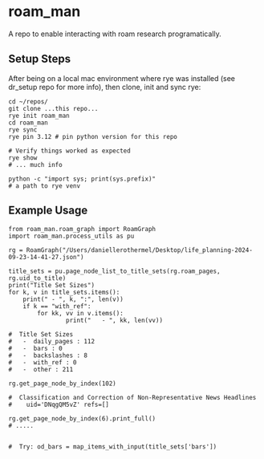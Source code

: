 # roam_man

A repo to enable interacting with roam research programatically.

## Setup Steps

After being on a local mac environment where rye was installed (see dr_setup repo for more info), then clone, init and sync rye:
```shell
cd ~/repos/
git clone ...this repo...
rye init roam_man
cd roam_man
rye sync
rye pin 3.12 # pin python version for this repo

# Verify things worked as expected
rye show
# ... much info

python -c "import sys; print(sys.prefix)"
# a path to rye venv
```

## Example Usage

```
from roam_man.roam_graph import RoamGraph
import roam_man.process_utils as pu

rg = RoamGraph("/Users/daniellerothermel/Desktop/life_planning-2024-09-23-14-41-27.json")

title_sets = pu.page_node_list_to_title_sets(rg.roam_pages, rg.uid_to_title)
print("Title Set Sizes")
for k, v in title_sets.items():
    print(" - ", k, ":", len(v))
    if k == "with_ref":
        for kk, vv in v.items():
                print("   - ", kk, len(vv))

#  Title Set Sizes
#   -  daily_pages : 112
#   -  bars : 0
#   -  backslashes : 8
#   -  with_ref : 0
#   -  other : 211

rg.get_page_node_by_index(102)

#  Classification and Correction of Non-Representative News Headlines
#    uid='DNqgQM5vZ' refs=[]

rg.get_page_node_by_index(6).print_full()
# .....


#  Try: od_bars = map_items_with_input(title_sets['bars'])
```
